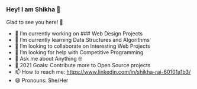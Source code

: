 ### Hey! I am Shikha 👋
Glad to see you here! 🤩


- 🔭 I’m currently working on ### Web Design Projects
- 🌱 I’m currently learning Data Structures and Algorithms
- 👯 I’m looking to collaborate on Interesting Web Projects
- 🤔 I’m looking for help with Competitive Programming
- 💬 Ask me about Anything 🤓
- 🥅 2021 Goals: Contribute more to Open Source projects
- 📫 How to reach me: https://www.linkedin.com/in/shikha-rai-60101a1b3/
- 😄 Pronouns: She/Her
